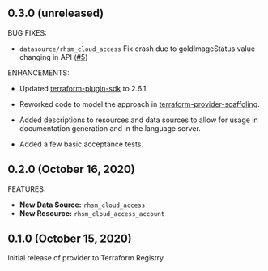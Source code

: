 ## 0.3.0 (unreleased)

BUG FIXES:

* `datasource/rhsm_cloud_access` Fix crash due to goldImageStatus value changing in API ([#5]())

ENHANCEMENTS:

* Updated [terraform-plugin-sdk](https://github.com/umich-vci/gosatellite) to 2.6.1.

* Reworked code to model the approach in
  [terraform-provider-scaffoling](https://github.com/hashicorp/terraform-provider-scaffolding).

* Added descriptions to resources and data sources to allow for usage in documentation
  generation and in the language server.

* Added a few basic acceptance tests.

## 0.2.0 (October 16, 2020)

FEATURES:

* **New Data Source:** `rhsm_cloud_access`
* **New Resource:** `rhsm_cloud_access_account`

## 0.1.0 (October 15, 2020)

Initial release of provider to Terraform Registry.
